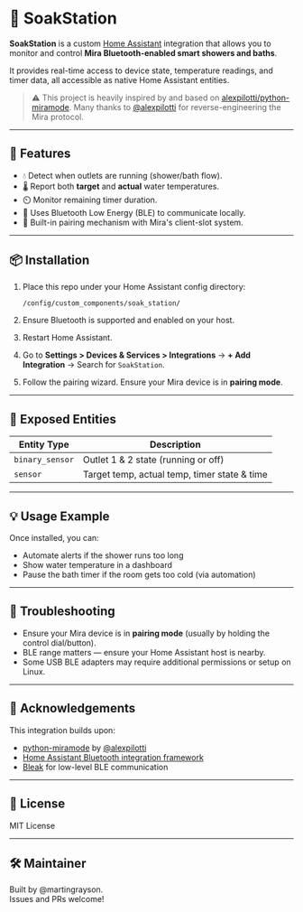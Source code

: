 
# 🚿 SoakStation

**SoakStation** is a custom [Home Assistant](https://www.home-assistant.io/) integration that allows you to monitor and control **Mira Bluetooth-enabled smart showers and baths**.

It provides real-time access to device state, temperature readings, and timer data, all accessible as native Home Assistant entities.

> ⚠️ This project is heavily inspired by and based on [alexpilotti/python-miramode](https://github.com/alexpilotti/python-miramode). Many thanks to [@alexpilotti](https://github.com/alexpilotti) for reverse-engineering the Mira protocol.

---

## 🔧 Features

- 💧 Detect when outlets are running (shower/bath flow).
- 🌡️ Report both **target** and **actual** water temperatures.
- ⏲️ Monitor remaining timer duration.
- 📶 Uses Bluetooth Low Energy (BLE) to communicate locally.
- 🔐 Built-in pairing mechanism with Mira's client-slot system.

---

## 📦 Installation

1. Place this repo under your Home Assistant config directory:

   ```bash
   /config/custom_components/soak_station/
   ```

2. Ensure Bluetooth is supported and enabled on your host.

3. Restart Home Assistant.

4. Go to **Settings > Devices & Services > Integrations** → **+ Add Integration** → Search for `SoakStation`.

5. Follow the pairing wizard. Ensure your Mira device is in **pairing mode**.

---

## 🧪 Exposed Entities

| Entity Type        | Description                                    |
|--------------------|------------------------------------------------|
| `binary_sensor`    | Outlet 1 & 2 state (running or off)            |
| `sensor`           | Target temp, actual temp, timer state & time   |

---

## 💡 Usage Example

Once installed, you can:

- Automate alerts if the shower runs too long
- Show water temperature in a dashboard
- Pause the bath timer if the room gets too cold (via automation)

---

## 🧰 Troubleshooting

- Ensure your Mira device is in **pairing mode** (usually by holding the control dial/button).
- BLE range matters — ensure your Home Assistant host is nearby.
- Some USB BLE adapters may require additional permissions or setup on Linux.

---

## 🤝 Acknowledgements

This integration builds upon:

- [python-miramode](https://github.com/alexpilotti/python-miramode) by [@alexpilotti](https://github.com/alexpilotti)
- [Home Assistant Bluetooth integration framework](https://www.home-assistant.io/integrations/bluetooth/)
- [Bleak](https://github.com/hbldh/bleak) for low-level BLE communication

---

## 📜 License

MIT License

---

## 🛠 Maintainer

Built by @martingrayson.  
Issues and PRs welcome!

